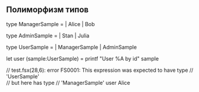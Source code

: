## Полиморфизм типов
type ManagerSample = 
    | Alice
    | Bob

type AdminSample =
    | Stan
    | Julia

type UserSample =
    | ManagerSample
    | AdminSample

let user (sample:UserSample) =
    printf "User %A by id" sample

// test.fsx(28,6): error FS0001: This expression was expected to have type
//    'UserSample'    
// but here has type
//    'ManagerSample'
user Alice
